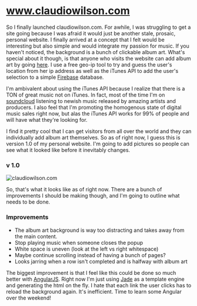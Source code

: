www.claudiowilson.com
=====================
So I finally launched claudiowilson.com. For awhile, I was struggling to get a site going because I was afraid it would just be another stale, prosaic, personal website. I finally arrived at a concept that I felt would be interesting but also simple and would integrate my passion for music. If you haven't noticed, the background is a bunch of clickable album art. What's special about it though, is that anyone who visits the website can add album art by going [here](http://www.claudiowilson.com/index). I use a free geo-ip tool to try and guess the user's location from her ip address as well as the iTunes API to add the user's selection to a simple [Firebase](https://www.firebase.com) database. 

I'm ambivalent about using the iTunes API because I realize that there is a TON of great music not on iTunes. In fact, most of the time I'm on [soundcloud](http://www.soundcloud.com) listening to newish music released by amazing artists and producers. I also feel that I'm promoting the homogenous state of digital music sales right now, but alas the iTunes API works for 99% of people and will have what they're looking for. 

I find it pretty cool that I can get visitors from all over the world and they can individually add album art themselves. So as of right now, I guess this is version 1.0 of my personal website. I'm going to add pictures so people can see what it looked like before it inevitably changes. 

### v 1.0

![claudiowilson.com](/images/firstversionpersonalsite.jpg)


So, that's what it looks like as of right now. There are a bunch of improvements I should be making though, and I'm going to outline what needs to be done.


### Improvements

+	The album art background is way too distracting and takes away from the main content.
+	Stop playing music when someone closes the popup
+	White space is uneven (look at the left vs right whitespace)
+	Maybe continue scrolling instead of having a bunch of pages?
+	Looks jarring when a row isn't completed and is halfway with album art

The biggest improvement is that I feel like this could be done so much better with [AngularJS](https://angularjs.org/). Right now I'm just using [Jade](http://www.jade-lang.com) as a template engine and generating the html on the fly. I hate that each link the user clicks has to reload the background again. It's inefficient. Time to learn some Angular over the weekend!
